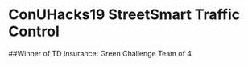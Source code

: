 # ConUHacks19 StreetSmart Traffic Control

  ##Winner of TD Insurance: Green Challenge
  Team of 4 
